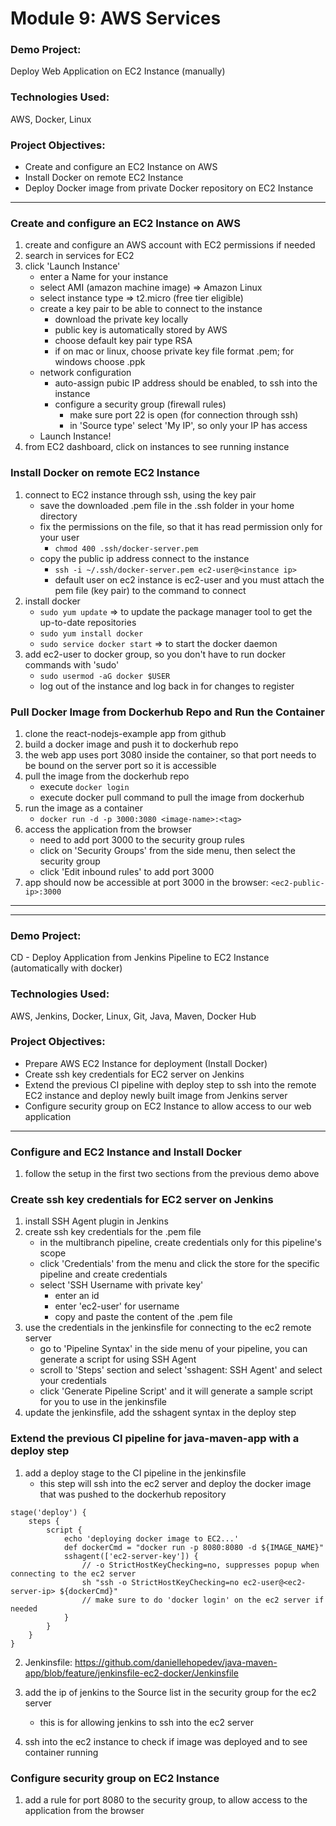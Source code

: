 # Module 9: AWS Services

### Demo Project:
Deploy Web Application on EC2 Instance (manually)

### Technologies Used:
AWS, Docker, Linux

### Project Objectives:
- Create and configure an EC2 Instance on AWS
- Install Docker on remote EC2 Instance
- Deploy Docker image from private Docker repository on EC2 Instance
---
### Create and configure an EC2 Instance on AWS
1. create and configure an AWS account with EC2 permissions if needed
2. search in services for EC2
3. click 'Launch Instance'
    - enter a Name for your instance
    - select AMI (amazon machine image) => Amazon Linux
    - select instance type => t2.micro (free tier eligible)
    - create a key pair to be able to connect to the instance
        - download the private key locally
        - public key is automatically stored by AWS
        - choose default key pair type RSA
        - if on mac or linux, choose private key file format .pem; for windows choose .ppk
    - network configuration
        - auto-assign pubic IP address should be enabled, to ssh into the instance
        - configure a security group (firewall rules)
            - make sure port 22 is open (for connection through ssh)
            - in 'Source type' select 'My IP', so only your IP has access
    - Launch Instance!
4. from EC2 dashboard, click on instances to see running instance

### Install Docker on remote EC2 Instance
1. connect to EC2 instance through ssh, using the key pair
    - save the downloaded .pem file in the .ssh folder in your home directory
    - fix the permissions on the file, so that it has read permission only for your user
        - `chmod 400 .ssh/docker-server.pem`
    - copy the public ip address connect to the instance
        - `ssh -i ~/.ssh/docker-server.pem ec2-user@<instance ip>`
        - default user on ec2 instance is ec2-user and you must attach the pem file (key pair) to the command to connect
2. install docker
    - `sudo yum update` => to update the package manager tool to get the up-to-date repositories
    - `sudo yum install docker`
    - `sudo service docker start` => to start the docker daemon
3. add ec2-user to docker group, so you don't have to run docker commands with 'sudo'
    - `sudo usermod -aG docker $USER`
    - log out of the instance and log back in for changes to register

### Pull Docker Image from Dockerhub Repo and Run the Container
1. clone the react-nodejs-example app from github
2. build a docker image and push it to dockerhub repo
3. the web app uses port 3080 inside the container, so that port needs to be bound on the server port so it is accessible
4. pull the image from the dockerhub repo
    - execute `docker login`
    - execute docker pull command to pull the image from dockerhub
5. run the image as a container
    - `docker run -d -p 3000:3080 <image-name>:<tag>`
6. access the application from the browser
    - need to add port 3000 to the security group rules
    - click on 'Security Groups' from the side menu, then select the security group
    - click 'Edit inbound rules' to add port 3000
7. app should now be accessible at port 3000 in the browser: `<ec2-public-ip>:3000`
---
---
### Demo Project:
CD - Deploy Application from Jenkins Pipeline to EC2 Instance (automatically with docker)

### Technologies Used:
AWS, Jenkins, Docker, Linux, Git, Java, Maven, Docker Hub

### Project Objectives:
- Prepare AWS EC2 Instance for deployment (Install Docker)
- Create ssh key credentials for EC2 server on Jenkins
- Extend the previous CI pipeline with deploy step to ssh into the remote EC2 instance and deploy newly built image from Jenkins server
- Configure security group on EC2 Instance to allow access to our web application
---
### Configure and EC2 Instance and Install Docker
1. follow the setup in the first two sections from the previous demo above

### Create ssh key credentials for EC2 server on Jenkins
1. install SSH Agent plugin in Jenkins
2. create ssh key credentials for the .pem file
    - in the multibranch pipeline, create credentials only for this pipeline's scope
    - click 'Credentials' from the menu and click the store for the specific pipeline and create credentials
    - select 'SSH Username with private key'
        - enter an id
        - enter 'ec2-user' for username
        - copy and paste the content of the .pem file
3. use the credentials in the jenkinsfile for connecting to the ec2 remote server
    - go to 'Pipeline Syntax' in the side menu of your pipeline, you can generate a script for using SSH Agent
    - scroll to 'Steps' section and select 'sshagent: SSH Agent' and select your credentials
    - click 'Generate Pipeline Script' and it will generate a sample script for you to use in the jenkinsfile
4. update the jenkinsfile, add the sshagent syntax in the deploy step

### Extend the previous CI pipeline for java-maven-app with a deploy step
1. add a deploy stage to the CI pipeline in the jenkinsfile
    - this step will ssh into the ec2 server and deploy the docker image that was pushed to the dockerhub repository
```
stage('deploy') {
    steps {
        script {
            echo 'deploying docker image to EC2...'
            def dockerCmd = "docker run -p 8080:8080 -d ${IMAGE_NAME}"
            sshagent(['ec2-server-key']) {
                // -o StrictHostKeyChecking=no, suppresses popup when connecting to the ec2 server
                sh "ssh -o StrictHostKeyChecking=no ec2-user@<ec2-server-ip> ${dockerCmd}"
                // make sure to do 'docker login' on the ec2 server if needed
            }
        }
    }
}
```
2. Jenkinsfile: https://github.com/daniellehopedev/java-maven-app/blob/feature/jenkinsfile-ec2-docker/Jenkinsfile

3. add the ip of jenkins to the Source list in the security group for the ec2 server
    - this is for allowing jenkins to ssh into the ec2 server
4. ssh into the ec2 instance to check if image was deployed and to see container running

### Configure security group on EC2 Instance
1. add a rule for port 8080 to the security group, to allow access to the application from the browser